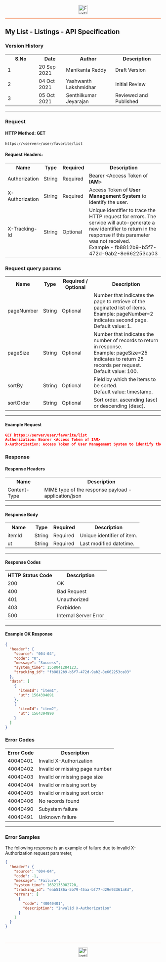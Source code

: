 <p align="center"><img src="https://cdn.shortpixel.ai/spai/w_378+q_lossy+ret_img+to_webp/https://firstlight.ai/wp-content/uploads/2021/03/300ppi-logotype-transparent.png" alt="Firstlight" height="30"/></p>

<hr style="height:1px;border-width:0;background-color:#f26524">

## My List - Listings - API Specification

### Version History

<table width='100%'>
  <tr>
    <th width='20%'>S.No</th>
    <th>Date</th>
    <th>Author</th>
    <th>Description</th>
  </tr>
  <tr>
    <td>1</td>
    <td>20 Sep 2021</td>
    <td>Manikanta Reddy</td>
    <td>Draft Version</td>
  </tr>
  <tr>
    <td>2</td>
    <td>04 Oct 2021</td>
    <td>Yashwanth Lakshmidhar</td>
    <td>Initial Review</td>
  </tr>
  <tr>
    <td>3</td>
    <td>05 Oct 2021</td>
    <td>Senthilkumar Jeyarajan</td>
    <td>Reviewed and Published</td>
  </tr>
</table>

<hr style="height:1px;border-width:0;background-color:black">

### Request

#### HTTP Method: GET

```
https://<server>/user/favorite/list
```

#### Request Headers:

<table width='100%'>
  <tr>
    <th width='20%'>Name</th>
    <th>Type</th>
    <th>Required</th>
    <th>Description</th>
  </tr>
  <tr>
    <td>Authorization</td>
    <td>String</td>
    <td>Required</td>
    <td>Bearer &lt;Access Token of <b>IAM</b>&gt;</td>
  </tr>
  <tr>
    <td>X-Authorization</td>
    <td>String</td>
    <td>Required</td>
    <td>Access Token of <b>User Management System</b> to identify the user.</td>
  </tr>
  <tr>
    <td>X-Tracking-Id</td>
    <td>String</td>
    <td>Optional</td>
    <td>Unique identifier to trace the HTTP request for errors. The service will auto-generate a new identifier to return in the response if this parameter was not received.<br/>Example - fb8812b9-b5f7-472d-9ab2-8e662253ca03</td>
  </tr>
</table>

<div class="page"/>

### Request query params

<table>
  <tr>
    <th>Name</th>
    <th>Type</th>
    <th>Required / Optional</th>
    <th>Description</th>
  </tr>
  <tr>
    <td>pageNumber</td>
    <td>String</td>
    <td>Optional</td>
    <td>Number that indicates the page to retrieve of the paginated list of items. <br>Example: pageNumber=2 indicates second page.<br>Default value: 1.</td>
  </tr>
    <tr>
    <td>pageSize</td>
    <td>String</td>
    <td>Optional</td>
    <td>Number that indicates the number of records to return in response. <br>Example: pageSize=25 indicates to return 25 records per request. <br>Default value: 100.</td>
  </tr>
   <tr>
    <td>sortBy</td>
    <td>String</td>
    <td>Optional</td>
    <td>Field by which the items to be sorted. <br>Default value: timestamp.</td>
  </tr>
   <tr>
    <td>sortOrder</td>
    <td>String</td>
    <td>Optional</td>
    <td>Sort order. ascending (asc) or descending (desc).</td>
  </tr>
</table>


<hr style="height:1px;border-width:0;background-color:black">


#### Example Request

```json
GET https://server/user/favorite/list
Authorization: Bearer <Access Token of IAM>
X-Authorization: Access Token of User Management System to identify the user.

```

### Response

#### Response Headers

<table width="100%">
  <tr>
    <th>Name</th>
    <th>Description</th>
  </tr>
  <tr>
    <td>Content-Type</td>
    <td>MIME type of the response payload - application/json</td>
  </tr>
</table>

<hr style="height:1px;border-width:0;background-color:black">

#### Response Body

<table width="100%">
  <tr>
    <th width='20%'>Name</th>
    <th>Type</th>
    <th>Required</th>
    <th>Description</th>
  </tr>
  <tr>
    <td>itemId</td>
    <td>String</td>
    <td>Required</td>
    <td>Unique identifier of item.</td>
  </tr>
  <tr>
    <td>ut</td>
    <td>String</td>
    <td>Required</td>
    <td>Last modified datetime.</td>
  </tr>
</table>

<hr style="height:1px;border-width:0;background-color:black">

<div class="page"/>

#### Response Codes

<table width="100%">
  <tr>
    <th>HTTP Status Code</th>
    <th>Description</th>
  </tr>
  <tr>
    <td>200</td>
    <td>OK</td>
  </tr>
  <tr>
    <td>400</td>
    <td>Bad Request</td>
  </tr>
  <tr>
    <td>401</td>
    <td>Unauthorized</td>
  </tr>
  <tr>
    <td>403</td>
    <td>Forbidden</td>
  </tr>
  <tr>
    <td>500</td>
    <td>Internal Server Error</td>
  </tr>
</table>

<hr style="height:1px;border-width:0;background-color:black">


#### Example OK Response

```json
{
  "header": {
    "source": "004-04",
    "code": "0",
    "message": "Success",
    "system_time": 1558041284123,
    "tracking_id": "fb8812b9-b5f7-472d-9ab2-8e662253ca03"
  },
  "data": [
    {
      "itemId": "item1",
      "ut": 1564394891
    },
    {
      "itemId": "item2",
      "ut": 1564394890
    }
  ]
}
```

### Error Codes

<table width="100%">
  <tr>
    <th>Error Code</th>
    <th>Description</th>
  </tr>
  <tr>
    <td>40040401</td>
    <td>Invalid X-Authorization</td>
  </tr>
  <tr>
    <td>40040402</td>
    <td>Invalid or missing page number</td>
  </tr>
  <tr>
    <td>40040403</td>
    <td>Invalid or missing page size</td>
  </tr>
  <tr>
    <td>40040404</td>
    <td>Invalid or missing sort by</td>
  </tr>
  <tr>
    <td>40040405</td>
    <td>Invalid or missing sort order</td>
  </tr>
  <tr>
    <td>40040406</td>
    <td>No records found</td>
  </tr>
  <tr>
    <td>40040490</td>
    <td>Subystem failure</td>
  </tr>
  <tr>
    <td>40040491</td>
    <td>Unknown failure</td>
  </tr>
</table>

<hr style="height:1px;border-width:0;background-color:black">

### Error Samples

The following response is an example of failure due to invalid X-Authorization request parameter,

```json
{
  "header": {
    "source": "004-04",
    "code": -1,
    "message": "Failure",
    "system_time": 1632133902720,
    "tracking_id": "eab5186a-5b79-45aa-bf77-d29e93361a8d",
    "errors": [
      {
        "code": "40040401",
        "description": "Invalid X-Authorization"
      }
    ]
  }
}
```

<br/>

<hr style="height:1px;border-width:0;background-color:#f26524">

<p align="center"><img src="https://cdn.shortpixel.ai/spai/w_378+q_lossy+ret_img+to_webp/https://firstlight.ai/wp-content/uploads/2021/03/300ppi-logotype-transparent.png" alt="Firstlight" height="30"/></p>